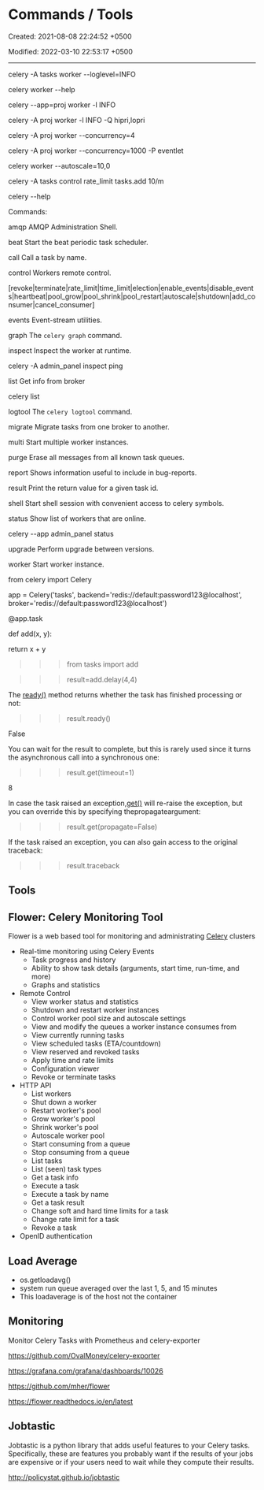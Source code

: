 # Commands / Tools

Created: 2021-08-08 22:24:52 +0500

Modified: 2022-03-10 22:53:17 +0500

---

celery -A tasks worker --loglevel=INFO

celery worker --help

celery --app=proj worker -l INFO

celery -A proj worker -l INFO -Q hipri,lopri

celery -A proj worker --concurrency=4

celery -A proj worker --concurrency=1000 -P eventlet

celery worker --autoscale=10,0

celery -A tasks control rate_limit tasks.add 10/m

celery --help

Commands:

amqp AMQP Administration Shell.

beat Start the beat periodic task scheduler.

call Call a task by name.

control Workers remote control.

[revoke|terminate|rate_limit|time_limit|election|enable_events|disable_events|heartbeat|pool_grow|pool_shrink|pool_restart|autoscale|shutdown|add_consumer|cancel_consumer]

events Event-stream utilities.

graph The ``celery graph`` command.

inspect Inspect the worker at runtime.

celery -A admin_panel inspect ping

list Get info from broker

celery list

logtool The ``celery logtool`` command.

migrate Migrate tasks from one broker to another.

multi Start multiple worker instances.

purge Erase all messages from all known task queues.

report Shows information useful to include in bug-reports.

result Print the return value for a given task id.

shell Start shell session with convenient access to celery symbols.

status Show list of workers that are online.

celery --app admin_panel status

upgrade Perform upgrade between versions.

worker Start worker instance.

from celery import Celery

app = Celery('tasks', backend='redis://default:password123@localhost', broker='redis://default:password123@localhost')

@app.task

def add(x, y):

return x + y

>>> from tasks import add

>>> result=add.delay(4,4)

The [ready()](https://docs.celeryproject.org/en/stable/reference/celery.result.html#celery.result.AsyncResult.ready) method returns whether the task has finished processing or not:

>>> result.ready()

False

You can wait for the result to complete, but this is rarely used since it turns the asynchronous call into a synchronous one:

>>> result.get(timeout=1)

8

In case the task raised an exception,[get()](https://docs.celeryproject.org/en/stable/reference/celery.result.html#celery.result.AsyncResult.get) will re-raise the exception, but you can override this by specifying thepropagateargument:

>>> result.get(propagate=False)

If the task raised an exception, you can also gain access to the original traceback:

>>> result.traceback

## Tools

## Flower: Celery Monitoring Tool

Flower is a web based tool for monitoring and administrating [Celery](http://celeryproject.org/) clusters

- Real-time monitoring using Celery Events
  - Task progress and history
  - Ability to show task details (arguments, start time, run-time, and more)
  - Graphs and statistics
- Remote Control
  - View worker status and statistics
  - Shutdown and restart worker instances
  - Control worker pool size and autoscale settings
  - View and modify the queues a worker instance consumes from
  - View currently running tasks
  - View scheduled tasks (ETA/countdown)
  - View reserved and revoked tasks
  - Apply time and rate limits
  - Configuration viewer
  - Revoke or terminate tasks
- HTTP API
  - List workers
  - Shut down a worker
  - Restart worker's pool
  - Grow worker's pool
  - Shrink worker's pool
  - Autoscale worker pool
  - Start consuming from a queue
  - Stop consuming from a queue
  - List tasks
  - List (seen) task types
  - Get a task info
  - Execute a task
  - Execute a task by name
  - Get a task result
  - Change soft and hard time limits for a task
  - Change rate limit for a task
  - Revoke a task
- OpenID authentication

## Load Average

- os.getloadavg()
- system run queue averaged over the last 1, 5, and 15 minutes
- This loadaverage is of the host not the container

## Monitoring

Monitor Celery Tasks with Prometheus and celery-exporter

<https://github.com/OvalMoney/celery-exporter>

<https://grafana.com/grafana/dashboards/10026>

<https://github.com/mher/flower>

<https://flower.readthedocs.io/en/latest>

## Jobtastic

Jobtastic is a python library that adds useful features to your Celery tasks. Specifically, these are features you probably want if the results of your jobs are expensive or if your users need to wait while they compute their results.

<http://policystat.github.io/jobtastic>
